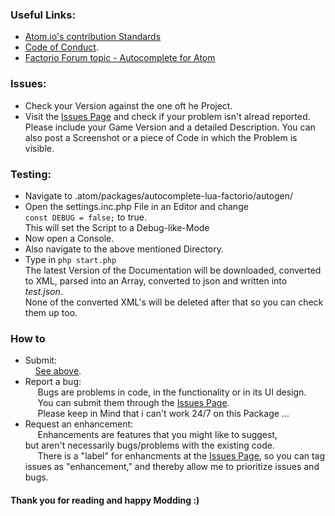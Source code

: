 ### Useful Links:

- [Atom.io's contribution Standards](https://github.com/atom/atom/blob/master/CONTRIBUTING.md)
- [Code of Conduct](https://github.com/atom/atom/blob/master/CODE_OF_CONDUCT.md).
- [Factorio Forum topic - Autocomplete for Atom](https://forums.factorio.com/viewtopic.php?f=135&t=31456&sid=f324b0d762343de5332f9a132fc5aa08)

### Issues:
  - Check your Version against the one oft he Project.
  - Visit the [Issues Page](https://github.com/Yokmp/atom-autocomplete-factorio/issues) and check if your problem isn't alread reported.<br />Please include your Game Version and a detailed Description. You can also post a Screenshot or a piece of Code in which the Problem is visible.

### Testing:
  - Navigate to .atom/packages/autocomplete-lua-factorio/autogen/
  - Open the settings.inc.php File in an Editor and change<br /><code>const DEBUG = false;</code> to true.<br/>This will set the Script to a Debug-like-Mode
  - Now open a Console.
  - Also navigate to the above mentioned Directory.
  - Type in <code>php start.php</code><br/> The latest Version of the Documentation will be downloaded, converted to XML, parsed into an Array, converted to json and written into <i>test.json</i>.<br/> None of the converted XML's will be deleted after that so you can check them up too.

### How to
  - Submit:<br/>&nbsp;&nbsp;&nbsp;&nbsp;[See above](#issues).
  - Report a bug:<br/>&nbsp;&nbsp;&nbsp;&nbsp;
  Bugs are problems in code, in the functionality or in its UI design.<br/>&nbsp;&nbsp;&nbsp;&nbsp;
  You can submit them through the [Issues Page](https://github.com/Yokmp/atom-autocomplete-factorio/issuess).
  <br/>&nbsp;&nbsp;&nbsp;&nbsp; Please keep in Mind that i can't work 24/7 on this Package ...
  - Request an enhancement:<br/>&nbsp;&nbsp;&nbsp;&nbsp;
  Enhancements are features that you might like to suggest,<br/>but aren't necessarily bugs/problems with the existing code.<br/>&nbsp;&nbsp;&nbsp;&nbsp;
  There is a "label" for enhancments at the [Issues Page](https://github.com/Yokmp/atom-autocomplete-factorio/issues), so you can tag issues as "enhancement," and thereby allow me to prioritize issues and bugs.

<h4>Thank you for reading and happy Modding :)</h4>
